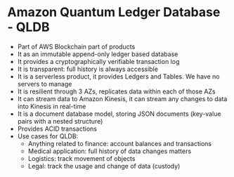 # Amazon Quantum Ledger Database - QLDB

- Part of AWS Blockchain part of products
- It as an immutable append-only ledger based database
- It provides a cryptographically verifiable transaction log
- It is transparent: full history is always accessible
- It is a serverless product, it provides Ledgers and Tables. We have no servers to manage
- It is resilient through 3 AZs, replicates data within each of those AZs
- It can stream data to Amazon Kinesis, it can stream any changes to data into Kinesis in real-time
- It is a document database model, storing JSON documents (key-value pairs with a nested structure)
- Provides ACID transactions
- Use cases for QLDB:
    - Anything related to finance: account balances and transactions
    - Medical application: full history of data changes matters
    - Logistics: track movement of objects
    - Legal: track the usage and change of data (custody)